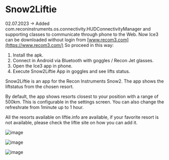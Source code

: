 # Snow2Liftie

02.07.2023 -> Added com.reconinstruments.os.connectivity.HUDConnectivityManager and supporting classes to communicate through phone to the Web.
Now Ice3 can be downloaded without login from [www.recom3.com](https://www.recom3.com/)
So proceed in this way:
1. Install the apk.
2. Connect in Android via Bluetooth with goggles / Recon Jet glasses.
3. Open the Ice3 app in phone.
4. Execute Snow2Liftie App in goggles and see lifts status.

Snow2Liftie is an app for the Recon Instruments Snow2.
The app shows the liftstatus from the chosen resort.

By default, the app shows resorts closest to your position with a range of 500km. This is configurable in the settings screen.
You can also change the refreshrate from 1minute up to 1 hour.

All the resorts available on liftie.info are available, if your favorite resort is not available, please check the liftie site on how you can add it.

![image](https://user-images.githubusercontent.com/4774478/211220325-03087d5e-6682-4f9e-a093-c64fa23b73cc.png)

![image](https://user-images.githubusercontent.com/4774478/211220331-bbdb54a0-2df4-4476-ab5b-62193d27ee85.png)

![image](https://user-images.githubusercontent.com/4774478/211220345-4d8a6af5-aad5-4668-8ac9-c1b03cdad3b1.png)
